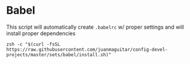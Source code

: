 # Babel

This script will automatically create `.babelrc` w/ proper settings and will install proper dependencies

```
zsh -c "$(curl -fsSL https://raw.githubusercontent.com/juanmaguitar/config-devel-projects/master/sets/babel/install.sh)"
```
